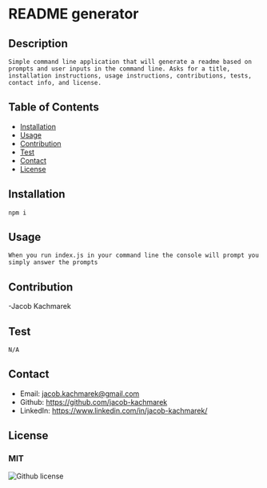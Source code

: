 # README generator
  ## Description
    Simple command line application that will generate a readme based on prompts and user inputs in the command line. Asks for a title, installation instructions, usage instructions, contributions, tests, contact info, and license. 

  ## Table of Contents

  * [Installation](#installation)
  * [Usage](#usage)
  * [Contribution](#contribution)
  * [Test](#test)
  * [Contact](#contact)
  * [License](#license)

  ## Installation
    npm i

  ## Usage
    When you run index.js in your command line the console will prompt you simply answer the prompts

  ## Contribution
   -Jacob Kachmarek 

  ## Test 
    N/A

  ## Contact
  - Email: jacob.kachmarek@gmail.com
  - Github: https://github.com/jacob-kachmarek
  - LinkedIn: https://www.linkedin.com/in/jacob-kachmarek/  

  ## License 
  ### MIT
  ![Github license](https://img.shields.io/badge/license-MIT-yellow)
